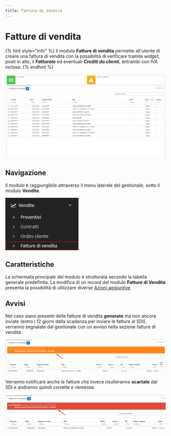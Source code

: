 ```yaml
---
title: Fatture Di Vendita
---
```


# Fatture di vendita

{% hint style="info" %}
Il modulo **Fatture di vendita** permette all'utente di creare una fattura di vendita con la possibilità di verificare tramite _widget_, posti in alto, il _**Fatturato**_ ed eventuali _**Crediti da clienti**_, entrambi con IVA inclusa.
{% endhint %}

![Screenshot interfaccia fatture di vendita](../../../.gitbook/assets/ScreenFattureDiVendita.PNG)

## Navigazione

Il modulo è raggiungibile attraverso il menu laterale del gestionale, sotto il modulo **Vendite**.

![Screenshot navigazione fatture di vendita](../../../.gitbook/assets/PosizioneFattureDiVendita.PNG)

## Caratteristiche

La schermata principale del modulo è strutturata secondo la tabella generale predefinita. La modifica di un _record_ del modulo **Fatture di Vendita** presenta la possibilità di utilizzare diverse [Azioni aggiuntive](../ordinicliente/plugin1.md)

## Avvisi

Nel caso siano presenti delle fatture di vendita **generate** ma non ancora inviate (entro i 12 giorni dalla scadenza per inviare le fatture al SDI), verranno segnalate dal gestionale con un avviso nella sezione fatture di vendita.&#x20;

![](<../../../.gitbook/assets/immagine (55).png>)

Verranno notificare anche le fatture che invece risulteranno **scartate** dal SDI e andranno quindi corrette e riemesse.

![](<../../../.gitbook/assets/immagine (43).png>)

